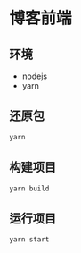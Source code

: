 # 博客前端
## 环境
- nodejs
- yarn

## 还原包
```bash
yarn
```

## 构建项目
```bash
yarn build
```

## 运行项目
```bash
yarn start
```
